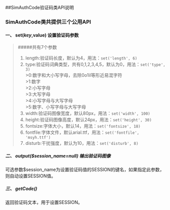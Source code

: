 ##SimAuthCode验证码类API说明
### SimAuthCode类共提供三个公用API
#### 一、 set($key,$value) 设置验证码参数
> #####共有7个参数
> 1. length:验证码长度，默认为4，用法：`set('length', 6)`  
> 2. type:验证码词典类型，共有0,1,2,3,4,5，默认为0，用法：`set('type', 3)`  
	>0:数字和大小写字母，去除0o1il等形近易混字符  
	>1:数字  
	>2:小写字母  
	>3:大写字母  
	>4:小写字母与大写字母  
	>5:数字、小写字母与大写字母  
> 3. width:验证码图像宽度，默认80px，用法：`set('width', 100)`  
> 4. height:验证码图像高度，默认24px，用法：`set('height', 30)`  
> 5. fontsize:字体大小，默认14，用法：`set('fontsize', 18)`  
> 6. fontfile:字体文件，默认arial.ttf，用法：`set('fontfile', 'msyh.ttf')`  
> 7. disturb:干扰强度，默认为10，用法：`set('disturb', 8)`

##### 二、 output($session_name=null) 输出验证码图像  
可选参数$session_name为设置验证码值的SESSION的键名，如果指定此参数，则自动设置SESSION值。
##### 三、 getCode()
返回验证码文本，用于设置SESSION。